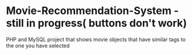 # Movie-Recommendation-System -still in progress( buttons don't work)
PHP and MySQL project that shows movie objects that have similar tags to the one you have selected
